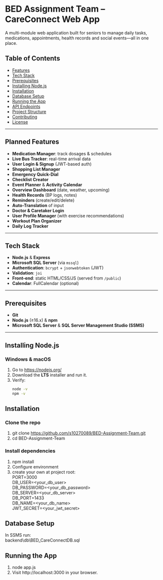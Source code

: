 # BED Assignment Team – CareConnect Web App

A multi-module web application built for seniors to manage daily tasks, medications, appointments, health records and social events—all in one place.

## Table of Contents

- [Features](#features)  
- [Tech Stack](#tech-stack)  
- [Prerequisites](#prerequisites)  
- [Installing Node.js](#installing-nodejs)  
- [Installation](#installation)  
- [Database Setup](#database-setup)  
- [Running the App](#running-the-app)  
- [API Endpoints](#api-endpoints)  
- [Project Structure](#project-structure)  
- [Contributing](#contributing)  
- [License](#license)  

---

## Planned Features

- **Medication Manager**: track dosages & schedules  
- **Live Bus Tracker**: real-time arrival data  
- **User Login & Signup** (JWT-based auth)  
- **Shopping List Manager**  
- **Emergency Quick-Dial**  
- **Checklist Creator**  
- **Event Planner** & **Activity Calendar**  
- **Overview Dashboard** (date, weather, upcoming)  
- **Health Records** (BP logs, notes)  
- **Reminders** (create/edit/delete)  
- **Auto-Translation** of input  
- **Doctor & Caretaker Login**  
- **User Profile Manager** (with exercise recommendations)  
- **Workout Plan Organizer**  
- **Daily Log Tracker**

---

## Tech Stack

- **Node.js** & **Express**  
- **Microsoft SQL Server** (via `mssql`)  
- **Authentication**: `bcrypt` + `jsonwebtoken` (JWT)  
- **Validation**: `joi`  
- **Front-end**: static HTML/CSS/JS (served from `/public`)  
- **Calendar**: FullCalendar (optional)  

---

## Prerequisites

- **Git**  
- **Node.js** (≥16.x) & **npm**  
- **Microsoft SQL Server** & **SQL Server Management Studio (SSMS)**  

---

## Installing Node.js

### Windows & macOS

1. Go to https://nodejs.org/  
2. Download the **LTS** installer and run it.  
3. Verify:
   ```bash
   node -v
   npm -v

## Installation
### Clone the repo
1. git clone https://github.com/s10270089/BED-Assignment-Team.git
2. cd BED-Assignment-Team

### Install dependencies
1. npm install
2. Configure environment
3. create your own at project root:  
PORT=3000  
DB_USER=<your_db_user>  
DB_PASSWORD=<your_db_password>  
DB_SERVER=<your_db_server>  
DB_PORT=1433  
DB_NAME=<your_db_name>  
JWT_SECRET=<your_jwt_secret>  

## Database Setup
In SSMS run:  
backend\db\BED_CareConnectDB.sql

## Running the App
1. node app.js
2. Visit http://localhost:3000 in your browser.

